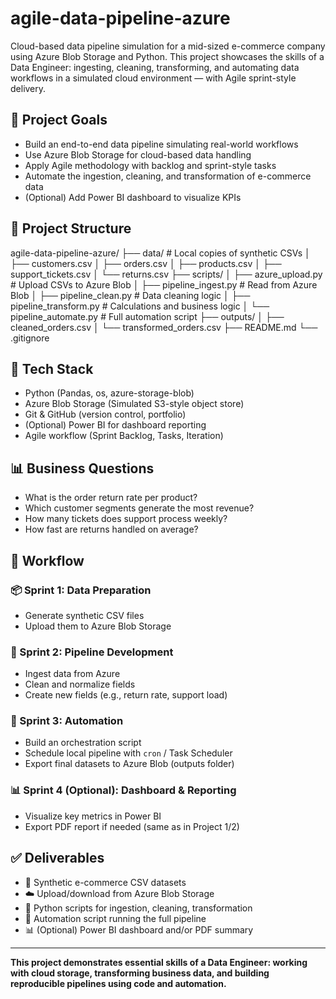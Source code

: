 # agile-data-pipeline-azure

Cloud-based data pipeline simulation for a mid-sized e-commerce company using Azure Blob Storage and Python. This project showcases the skills of a Data Engineer: ingesting, cleaning, transforming, and automating data workflows in a simulated cloud environment — with Agile sprint-style delivery.

## 🎯 Project Goals

- Build an end-to-end data pipeline simulating real-world workflows
- Use Azure Blob Storage for cloud-based data handling
- Apply Agile methodology with backlog and sprint-style tasks
- Automate the ingestion, cleaning, and transformation of e-commerce data
- (Optional) Add Power BI dashboard to visualize KPIs

## 📁 Project Structure

agile-data-pipeline-azure/
├── data/                           # Local copies of synthetic CSVs
│   ├── customers.csv
│   ├── orders.csv
│   ├── products.csv
│   ├── support_tickets.csv
│   └── returns.csv
├── scripts/
│   ├── azure_upload.py             # Upload CSVs to Azure Blob
│   ├── pipeline_ingest.py          # Read from Azure Blob
│   ├── pipeline_clean.py           # Data cleaning logic
│   ├── pipeline_transform.py       # Calculations and business logic
│   └── pipeline_automate.py        # Full automation script
├── outputs/
│   ├── cleaned_orders.csv
│   └── transformed_orders.csv
├── README.md
└── .gitignore

## 🔧 Tech Stack

- Python (Pandas, os, azure-storage-blob)
- Azure Blob Storage (Simulated S3-style object store)
- Git & GitHub (version control, portfolio)
- (Optional) Power BI for dashboard reporting
- Agile workflow (Sprint Backlog, Tasks, Iteration)

## 📊 Business Questions

- What is the order return rate per product?
- Which customer segments generate the most revenue?
- How many tickets does support process weekly?
- How fast are returns handled on average?

## 🚀 Workflow

### 📦 Sprint 1: Data Preparation
- Generate synthetic CSV files
- Upload them to Azure Blob Storage

### 🔄 Sprint 2: Pipeline Development
- Ingest data from Azure
- Clean and normalize fields
- Create new fields (e.g., return rate, support load)

### 🤖 Sprint 3: Automation
- Build an orchestration script
- Schedule local pipeline with `cron` / Task Scheduler
- Export final datasets to Azure Blob (outputs folder)

### 📊 Sprint 4 (Optional): Dashboard & Reporting
- Visualize key metrics in Power BI
- Export PDF report if needed (same as in Project 1/2)

## ✅ Deliverables

- 💾 Synthetic e-commerce CSV datasets
- ☁️ Upload/download from Azure Blob Storage
- 📜 Python scripts for ingestion, cleaning, transformation
- 🤖 Automation script running the full pipeline
- 📊 (Optional) Power BI dashboard and/or PDF summary

---

**This project demonstrates essential skills of a Data Engineer: working with cloud storage, transforming business data, and building reproducible pipelines using code and automation.**
